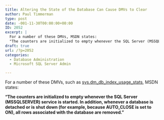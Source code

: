 ```yaml
---
title: Altering the State of the Database Can Cause DMVs to Clear
author: Paul Timmerman
type: post
date: -001-11-30T00:00:00+00:00
ID: 2052
excerpt: |
  For a number of these DMVs, MSDN states:
  "The counters are initialized to empty whenever the SQL Server (MSSQLSERVER) service is started. In addition, whenever a database is detached or is shut down (for example, because AUTO_CLOSE is set to ON), all r&hellip;
draft: true
url: /?p=2052
categories:
  - Database Administration
  - Microsoft SQL Server Admin

---
```

For a number of these DMVs, such as [sys.dm\_db\_index\_usage\_stats][1], MSDN states:

**&#8220;The counters are initialized to empty whenever the SQL Server (MSSQLSERVER) service is started. In addition, whenever a database is detached or is shut down (for example, because AUTO_CLOSE is set to ON), all rows associated with the database are removed.&#8221;**

 [1]: http://msdn.microsoft.com/en-us/library/ms188755.aspx
